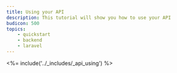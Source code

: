 ```yaml
---
title: Using your API
description: This tutorial will show you how to use your API
budicon: 500
topics:
    - quickstart
    - backend
    - laravel
---
```


<%= include('../_includes/_api_using') %> 
